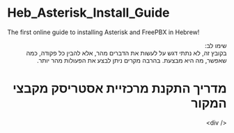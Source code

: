# Heb_Asterisk_Install_Guide
The first online guide to installing Asterisk and FreePBX in Hebrew!
<div dir="rtl">
<p dir="rtl">
שימו לב:<br/>
בקובץ זה, לא נתתי דגש על לעשות את הדברים מהר, אלא להבין כל פקודה, כמה שאפשר, מה היא מבצעת.
בהרבה מקרים ניתן לבצע את הפעולות מהר יותר. 
</ p>

# מדריך התקנת מרכזיית אסטריסק מקבצי המקור

</ div>
